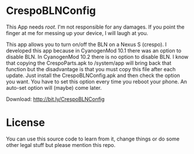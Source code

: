 CrespoBLNConfig
===============
This App needs *root*.
I'm not responsible for any damages.
If you point the finger at me for messing up your device, I will laugh at you.

This app allows you to turn on/off the BLN on a Nexus S (crespo).
I developed this app because in CyanogenMod 10.1 there was an option to disable BLN.
In CyanogenMod 10.2 there is no option to disable BLN.
I know that copying the CrespoParts.apk to /system/app will bring back that
function but the disadvantage is that you must copy this file after each update.
Just install the CrespoBLNConfig.apk and then check the option you want.
You have to set this option every time you reboot your phone. An auto-set option will (maybe) come later.

Download: http://bit.ly/CrespoBLNConfig

License
=======
You can use this source code to learn from it, change things or do some other legal stuff but please mention this repo.
